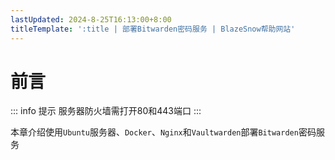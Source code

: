 ```yaml
---
lastUpdated: 2024-8-25T16:13:00+8:00
titleTemplate: ':title | 部署Bitwarden密码服务 | BlazeSnow帮助网站'
---
```


# 前言

::: info 提示
服务器防火墙需打开80和443端口
:::

本章介绍使用```Ubuntu```服务器、```Docker```、```Nginx```和```Vaultwarden```部署```Bitwarden```密码服务